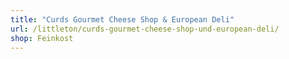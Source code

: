 ```yaml
---
title: "Curds Gourmet Cheese Shop & European Deli"
url: /littleton/curds-gourmet-cheese-shop-und-european-deli/
shop: Feinkost
---
```

